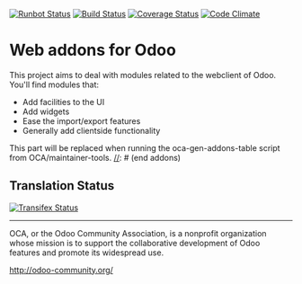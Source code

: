 [![Runbot Status](https://runbot.odoo-community.org/runbot/badge/flat/162/7.0.svg)](https://runbot.odoo-community.org/runbot/repo/github-com-oca-web-162)
[![Build Status](https://travis-ci.org/OCA/web.svg?branch=7.0)](https://travis-ci.org/OCA/web)
[![Coverage Status](https://coveralls.io/repos/OCA/web/badge.png?branch=7.0)](https://coveralls.io/r/OCA/web?branch=7.0)
[![Code Climate](https://codeclimate.com/github/OCA/web/badges/gpa.svg)](https://codeclimate.com/github/OCA/web)

Web addons for Odoo
===================

This project aims to deal with modules related to the webclient of Odoo. You'll find modules that:

- Add facilities to the UI
- Add widgets
- Ease the import/export features
- Generally add clientside functionality

[//]: # (addons)
This part will be replaced when running the oca-gen-addons-table script from OCA/maintainer-tools.
[//]: # (end addons)

Translation Status
------------------
[![Transifex Status](https://www.transifex.com/projects/p/OCA-web-7-0/chart/image_png)](https://www.transifex.com/projects/p/OCA-web-7-0)

----

OCA, or the Odoo Community Association, is a nonprofit organization whose
mission is to support the collaborative development of Odoo features and
promote its widespread use.

http://odoo-community.org/
